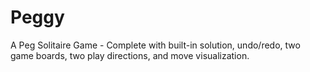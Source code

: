 # Peggy
A Peg Solitaire Game - Complete with built-in solution, undo/redo, two game boards, two play directions, and move visualization.
